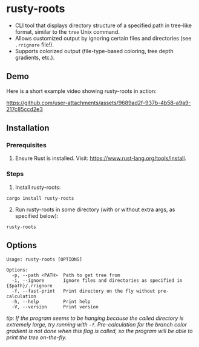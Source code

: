 # rusty-roots
-  CLI tool that displays directory structure of a specified path in tree-like format, similar to the `tree` Unix command.
- Allows customized output by ignoring certain files and directories (see `.rrignore` file!).
- Supports colorized output (file-type-based coloring, tree depth gradients, etc.).

## Demo
Here is a short example video showing rusty-roots in action:

https://github.com/user-attachments/assets/9689ad2f-937b-4b58-a9a9-217c85ccd2e3

## Installation
### Prerequisites
1. Ensure Rust is installed. Visit: https://www.rust-lang.org/tools/install.
### Steps
1. Install rusty-roots:
```
cargo install rusty-roots
```
2. Run rusty-roots in some directory (with or without extra args, as specified below):
```
rusty-roots
```

## Options
```
Usage: rusty-roots [OPTIONS]

Options:
  -p, --path <PATH>  Path to get tree from
  -i, --ignore       Ignore files and directories as specified in {$path}/.rrignore
  -f, --fast-print   Print directory on the fly without pre-calculation
  -h, --help         Print help
  -V, --version      Print version
```

*tip: If the program seems to be hanging because the called directory is extremely large, try running with `-f`. Pre-calculation for the branch color gradient is not done when this flag is called, so the program will be able to print the tree on-the-fly.* 
